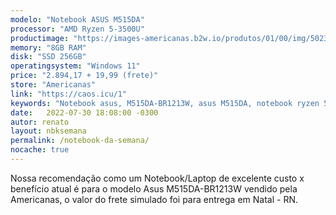 ```yaml
---
modelo: "Notebook ASUS M515DA"
processor: "AMD Ryzen 5-3500U"
productimage: "https://images-americanas.b2w.io/produtos/01/00/img/5023843/2/5023843271_4GG.jpg"
memory: "8GB RAM"
disk: "SSD 256GB"
operatingsystem: "Windows 11"
price: "2.894,17 + 19,99 (frete)"
store: "Americanas"
link: "https://caos.icu/1"
keywords: "Notebook asus, M515DA-BR1213W, asus M515DA, notebook ryzen 5 8gb ssd, notebook com ssd recomendação de notebook, notebook da semana, indicação de notebook, oferta de notebook, melhor notebook, notebook custo benefício, qual notebook comprar, notebook barato, notebook bom e barato, notebook preço bom, notebook boa configuração, opção de notebook, notebook bom, notebook bacana, laptop com ssd, recomendação de laptop, laptop da semana, indicação de laptop, oerta de laptop, melhor laptop, laptop custo benefício, qual laptop comprar, laptop barato, laptop bom e barato, laptop preço bom, laptop boa configuração, opção de laptop, laptop bom, laptop bacana"
date:   2022-07-30 18:08:00 -0300
autor: renato
layout: nbksemana
permalink: /notebook-da-semana/
nocache: true
---
```

Nossa recomendação como um Notebook/Laptop de excelente custo x benefício atual é para o modelo Asus M515DA-BR1213W vendido pela Americanas, o valor do frete simulado foi para entrega em Natal - RN.